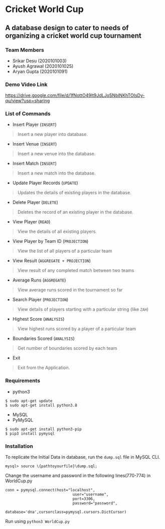 # Cricket World Cup
## A database design to cater to needs of organizing a cricket world cup tournament

### Team Members
- Srikar Desu (2020101003)
- Ayush Agrawal (2020101025)
- Aryan Gupta (2020101091)

### Demo Video Link
https://drive.google.com/file/d/1fNottO49lt9JdLJoSNblNKhTOIsDy-qu/view?usp=sharing

### List of Commands
- Insert Player (`INSERT`)
> Insert a new player into database.
- Insert Venue (`INSERT`)
> Insert a new venue into the database.
- Insert Match (`INSERT`)
> Insert a new match into the database.
- Update Player Records (`UPDATE`)
> Updates the details of existing players in the database.
- Delete Player (`DELETE`)
> Deletes the record of an existing player in the database.
- View Player (`READ`)
> View the details of all existing players.
- View Player by Team ID (`PROJECTION`)
> View the list of all players of a particular team
- View Result (`AGGREGATE + PROJECTION`)
> View result of any completed match between two teams
- Average Runs (`AGGREGATE`)
> View average runs scored in the tournament so far
- Search Player (`PROJECTION`)
> View details of players starting with a particular string (like `ZAH`)
- Highest Score (`ANALYSIS`)
> View highest runs scored by a player of a particular team
- Boundaries Scored (`ANALYSIS`)
> Get number of boundaries scored by each team
- Exit 
> Exit from the Application.

### Requirements
- python3
```
$ sudo apt-get update
$ sudo apt-get install python3.8
```
- MySQL
- PyMySQL
```
$ sudo apt-get install python3-pip
$ pip3 install pymysql
```
### Installation
To replicate the Initial Data in database, run the `dump.sql` file in MySQL CLI.
```
mysql> source \{pathtoyourfile}\dump.sql;
```
Change the username and password in the following lines(770-774) in WorldCup.py
```
conn = pymysql.connect(host="localhost",
                              user="username",
                              port=3306,
                              password="password",
                              database='dna',cursorclass=pymysql.cursors.DictCursor)
```
Run using
`python3 WorldCup.py`


            
